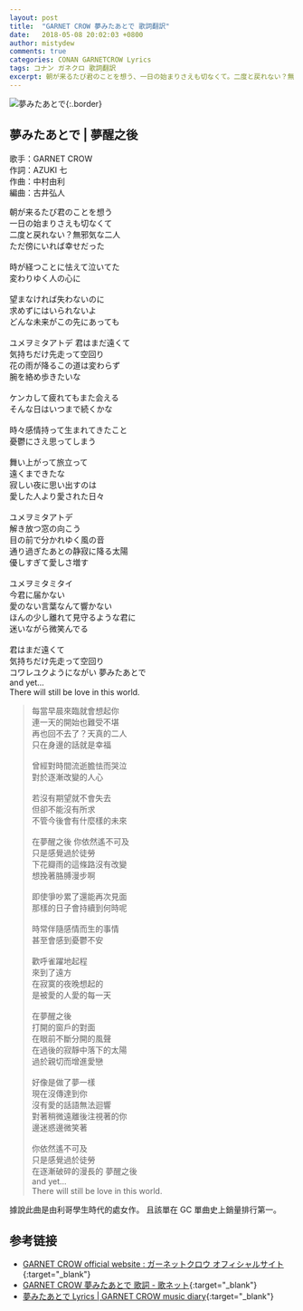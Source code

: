 ```yaml
---
layout: post
title:  "GARNET CROW 夢みたあとで 歌詞翻訳"
date:   2018-05-08 20:02:03 +0800
author: mistydew
comments: true
categories: CONAN GARNETCROW Lyrics
tags: コナン ガネクロ 歌詞翻訳
excerpt: 朝が来るたび君のことを想う、一日の始まりさえも切なくて。二度と戻れない？無邪気な二人、ただ傍にいれば幸せだった。
---
```

![夢みたあとで](https://raw.githubusercontent.com/mistydew/gc2/master/cover/single/SG10_夢みたあとで.jpg){:.border}

## 夢みたあとで | 夢醒之後

歌手：GARNET CROW<br>
作詞：AZUKI 七<br>
作曲：中村由利<br>
編曲：古井弘人<br>

<div class="lyric-original">
<p>
朝が来るたび君のことを想う<br>
一日の始まりさえも切なくて<br>
二度と戻れない？無邪気な二人<br>
ただ傍にいれば幸せだった<br>
<br>
時が経つことに怯えて泣いてた<br>
変わりゆく人の心に<br>
<br>
望まなければ失わないのに<br>
求めずにはいられないよ<br>
どんな未来がこの先にあっても<br>
<br>
ユメヲミタアトデ 君はまだ遠くて<br>
気持ちだけ先走って空回り<br>
花の雨が降るこの道は変わらず<br>
腕を絡め歩きたいな<br>
<br>
ケンカして疲れてもまた会える<br>
そんな日はいつまで続くかな<br>
<br>
時々感情持って生まれてきたこと<br>
憂鬱にさえ思ってしまう<br>
<br>
舞い上がって旅立って<br>
遠くまできたな<br>
寂しい夜に思い出すのは<br>
愛した人より愛された日々<br>
<br>
ユメヲミタアトデ<br>
解き放つ窓の向こう<br>
目の前で分かれゆく風の音<br>
通り過ぎたあとの静寂に降る太陽<br>
優しすぎて愛しさ増す<br>
<br>
ユメヲミタミタイ<br>
今君に届かない<br>
愛のない言葉なんて響かない<br>
ほんの少し離れて見守るような君に<br>
迷いながら微笑んでる<br>
<br>
君はまだ遠くて<br>
気持ちだけ先走って空回り<br>
コワレユクようにながい 夢みたあとで<br>
and yet...<br>
There will still be love in this world.
</p>
</div>

<div class="lyric-translation">
<blockquote>
每當早晨來臨就會想起你<br>
連一天的開始也難受不堪<br>
再也回不去了？天真的二人<br>
只在身邊的話就是幸福<br>
<br>
曾經對時間流逝膽怯而哭泣<br>
對於逐漸改變的人心<br>
<br>
若沒有期望就不會失去<br>
但卻不能沒有所求<br>
不管今後會有什麼樣的未來<br>
<br>
在夢醒之後 你依然遙不可及<br>
只是感覺過於徒勞<br>
下花瓣雨的這條路沒有改變<br>
想挽著胳膊漫步啊<br>
<br>
即使爭吵累了還能再次見面<br>
那樣的日子會持續到何時呢<br>
<br>
時常伴隨感情而生的事情<br>
甚至會感到憂鬱不安<br>
<br>
歡呼雀躍地起程<br>
來到了遠方<br>
在寂寞的夜晚想起的<br>
是被愛的人愛的每一天<br>
<br>
在夢醒之後<br>
打開的窗戶的對面<br>
在眼前不斷分開的風聲<br>
在過後的寂靜中落下的太陽<br>
過於親切而增進愛戀<br>
<br>
好像是做了夢一樣<br>
現在沒傳達到你<br>
沒有愛的話語無法迴響<br>
對著稍微遠離後注視著的你<br>
邊迷惑邊微笑著<br>
<br>
你依然遙不可及<br>
只是感覺過於徒勞<br>
在逐漸破碎的漫長的 夢醒之後<br>
and yet...<br>
There will still be love in this world.
</blockquote>
</div>

據說此曲是由利哥學生時代的處女作。
且該單在 GC 單曲史上銷量排行第一。

## 参考链接

* [GARNET CROW official website : ガーネットクロウ オフィシャルサイト](http://www.garnetcrow.com){:target="_blank"}
* [GARNET CROW 夢みたあとで 歌詞 - 歌ネット](https://www.uta-net.com/song/15314){:target="_blank"}
* [夢みたあとで Lyrics \| GARNET CROW music diary](https://mistydew.github.io/gc/lyrics/original/夢みたあとで.html){:target="_blank"}
